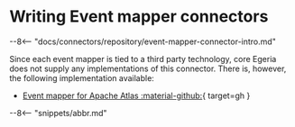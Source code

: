 <!-- SPDX-License-Identifier: CC-BY-4.0 -->
<!-- Copyright Contributors to the Egeria project. -->

# Writing Event mapper connectors

--8<-- "docs/connectors/repository/event-mapper-connector-intro.md"

Since each event mapper is tied to a third party
technology, core Egeria does not supply any implementations of
this connector. There is, however, the following
implementation available:

- [Event mapper for Apache Atlas :material-github:](https://github.com/odpi/egeria-connector-hadoop-ecosystem){ target=gh }

--8<-- "snippets/abbr.md"
